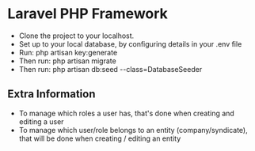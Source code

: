 # Laravel PHP Framework

* Clone the project to your localhost.
* Set up to your local database, by configuring details in your .env file
* Run: php artisan key:generate 
* Then run: php artisan migrate
* Then run: php artisan db:seed --class=DatabaseSeeder

## Extra Information
* To manage which roles a user has, that's done when creating and editing a user
* To manage which user/role belongs to an entity (company/syndicate), that will be done when creating / editing an entity